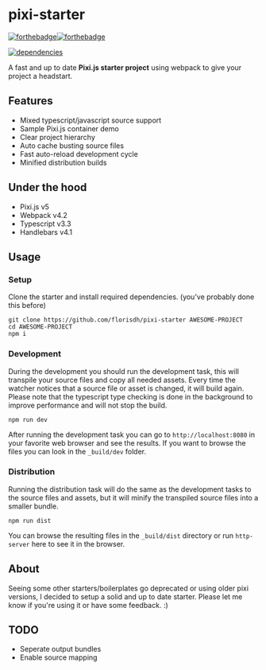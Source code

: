 # pixi-starter
[![forthebadge](https://forthebadge.com/images/badges/built-with-love.svg)](https://forthebadge.com)[![forthebadge](https://forthebadge.com/images/badges/check-it-out.svg)](https://forthebadge.com)

[![dependencies](https://david-dm.org/florisdh/pixi-starter.svg)](https://david-dm.org/florisdh/pixi-starter)

A fast and up to date **Pixi.js starter project** using webpack to give your project a headstart.

## Features
- Mixed typescript/javascript source support
- Sample Pixi.js container demo
- Clear project hierarchy
- Auto cache busting source files
- Fast auto-reload development cycle
- Minified distribution builds

## Under the hood
- Pixi.js v5
- Webpack v4.2
- Typescript v3.3
- Handlebars v4.1

## Usage

### Setup
Clone the starter and install required dependencies. (you've probably done this before)
```
git clone https://github.com/florisdh/pixi-starter AWESOME-PROJECT
cd AWESOME-PROJECT
npm i
```

### Development
During the development you should run the development task, this will transpile your source files and copy all needed assets. Every time the watcher notices that a source file or asset is changed, it will build again. Please note that the typescript type checking is done in the background to improve performance and will not stop the build.
```
npm run dev
```
After running the development task you can go to ``http://localhost:8080`` in your favorite web browser and see the results. If you want to browse the files you can look in the ``_build/dev`` folder.

### Distribution
Running the distribution task will do the same as the development tasks to the source files and assets, but it will minify the transpiled source files into a smaller bundle.
```
npm run dist
```
You can browse the resulting files in the ``_build/dist`` directory or run ``http-server`` here to see it in the browser.

## About
Seeing some other starters/boilerplates go deprecated or using older pixi versions, I decided to setup a solid and up to date starter. Please let me know if you're using it or have some feedback. :)

## TODO
- Seperate output bundles
- Enable source mapping
